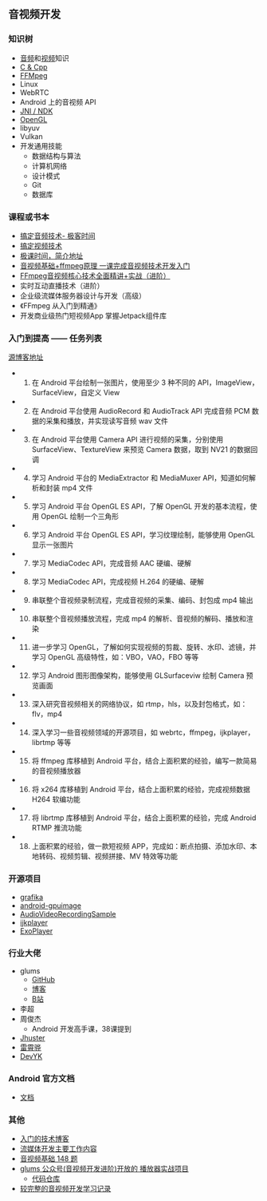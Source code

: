 ## 音视频开发


### 知识树

- [音频](./audio/README.md)和[视频](./video/README.md)知识
- [C & Cpp](./knowledge_tree/c_and_cpp/readme.md) 
- [FFMpeg](./knowledge_tree/ffmpeg/readme.md)
- Linux
- WebRTC
- Android 上的音视频 API
- [JNI / NDK](./knowledge_tree/ndk/readme.md)
- [OpenGL](./knowledge_tree/open_GL/README.md)
- libyuv
- Vulkan
- 开发通用技能
    - 数据结构与算法
    - 计算机网络
    - 设计模式
    - Git
    - 数据库

### 课程或书本

- [搞定音频技术- 极客时间](https://time.geekbang.org/column/article/447712)
- [搞定视频技术]()
- [极课时间，简介地址](https://time.geekbang.org/column/article/88846)
- [音视频基础+ffmpeg原理 一课完成音视频技术开发入门](https://gitee.com/kamaihamaiha/AV_Part1.git)
- [FFmpeg音视频核心技术全面精讲+实战（进阶）](./course/ffmpeg_mooc/readme.md)
- 实时互动直播技术（进阶）
- 企业级流媒体服务器设计与开发（高级）
- 《FFmpeg 从入门到精通》
- 开发商业级热门短视频App 掌握Jetpack组件库

### 入门到提高 —— 任务列表
[源博客地址](https://blog.51cto.com/ticktick/1956269)   

- 1. 在 Android 平台绘制一张图片，使用至少 3 种不同的 API，ImageView，SurfaceView，自定义 View
- 2. 在 Android 平台使用 AudioRecord 和 AudioTrack API 完成音频 PCM 数据的采集和播放，并实现读写音频 wav 文件
- 3. 在 Android 平台使用 Camera API 进行视频的采集，分别使用 SurfaceView、TextureView 来预览 Camera 数据，取到 NV21 的数据回调
- 4. 学习 Android 平台的 MediaExtractor 和 MediaMuxer API，知道如何解析和封装 mp4 文件
- 5. 学习 Android 平台 OpenGL ES API，了解 OpenGL 开发的基本流程，使用 OpenGL 绘制一个三角形
- 6. 学习 Android 平台 OpenGL ES API，学习纹理绘制，能够使用 OpenGL 显示一张图片
- 7. 学习 MediaCodec API，完成音频 AAC 硬编、硬解
- 8. 学习 MediaCodec API，完成视频 H.264 的硬编、硬解
- 9. 串联整个音视频录制流程，完成音视频的采集、编码、封包成 mp4 输出
- 10. 串联整个音视频播放流程，完成 mp4 的解析、音视频的解码、播放和渲染
- 11. 进一步学习 OpenGL，了解如何实现视频的剪裁、旋转、水印、滤镜，并学习 OpenGL 高级特性，如：VBO，VAO，FBO 等等
- 12. 学习 Android 图形图像架构，能够使用 GLSurfaceviw 绘制 Camera 预览画面
- 13. 深入研究音视频相关的网络协议，如 rtmp，hls，以及封包格式，如：flv，mp4
- 14. 深入学习一些音视频领域的开源项目，如 webrtc，ffmpeg，ijkplayer，librtmp 等等
- 15. 将 ffmpeg 库移植到 Android 平台，结合上面积累的经验，编写一款简易的音视频播放器
- 16. 将 x264 库移植到 Android 平台，结合上面积累的经验，完成视频数据 H264 软编功能
- 17. 将 librtmp 库移植到 Android 平台，结合上面积累的经验，完成 Android RTMP 推流功能
- 18. 上面积累的经验，做一款短视频 APP，完成如：断点拍摄、添加水印、本地转码、视频剪辑、视频拼接、MV 特效等功能


### 开源项目

- [grafika](./open_source_projects/grafika.md)
- [android-gpuimage](./open_source_projects/android-gpuimage.md)
- [AudioVideoRecordingSample](./open_source_projects/audio-video-recording-sample.md)
- [ijkplayer](./open_source_projects/ijkplayer.md)
- [ExoPlayer](./open_source_projects/exoplayer.md)


### 行业大佬

- glums
    - [GitHub](https://github.com/glumes)
    - [博客](https://www.glumes.com/)
    - [B站](https://space.bilibili.com/105478237)
- 李超
- 周俊杰
    - Android 开发高手课，38课提到
- [Jhuster](https://blog.51cto.com/ticktick/1956269)
- [雷霄骅](https://blog.csdn.net/leixiaohua1020)
- [DevYK]("https://github.com/yangkun19921001)

### Android 官方文档

- [文档](https://developer.android.com/guide/topics/media)

### 其他

- [入门的技术博客](https://www.jianshu.com/nb/23228737)
- [流媒体开发主要工作内容](https://articles.zsxq.com/id_1ds802t7i9ww.html)
- [音视频基础 148 题](https://mp.weixin.qq.com/s/X1idBFp7T5zhnqPmYSbQDw)
- [glums 公众号(音视频开发进阶)开放的 播放器实战项目](https://mp.weixin.qq.com/s/lKwpfDmN1vnXW5Oim7DrUg)
    - [代码仓库](https://github.com/glumes/PlanetPlayer)
- [较完整的音视频开发学习记录](https://github.com/yangkun19921001/NDK_AV_SAMPLE)
